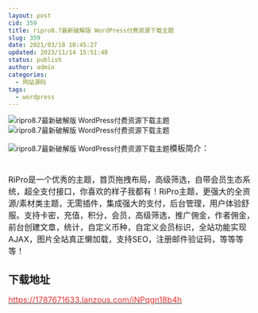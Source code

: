 ```yaml
---
layout: post
cid: 359
title: ripro8.7最新破解版 WordPress付费资源下载主题
slug: 359
date: 2021/03/18 10:45:27
updated: 2023/11/14 15:51:40
status: publish
author: admin
categories: 
  - 网站源码
tags: 
  - wordpress
---
```



<div alt="潮男心博客 www.cnx0.com">
	<p>
		<img src="https://www.kjsv.com/download/image/2021/03/17/20210317175813_704175.jpg" alt="ripro8.7最新破解版 WordPress付费资源下载主题" title="ripro8.7最新破解版 WordPress付费资源下载主题" align="" /><img src="https://www.kjsv.com/download/image/2021/03/17/20210317175823_390892.jpg" alt="ripro8.7最新破解版 WordPress付费资源下载主题" title="ripro8.7最新破解版 WordPress付费资源下载主题" align="" /> 
	</p>
	<p>
		<img src="https://www.kjsv.com/download/image/2021/03/17/20210317175827_449002.jpg" alt="ripro8.7最新破解版 WordPress付费资源下载主题" title="ripro8.7最新破解版 WordPress付费资源下载主题" align="" /><span style="font-size:16px;">模板简介：</span> 
	</p>
	<h1>
	</h1>
	<p>
		<span style="font-size:16px;">RiPro是一个优秀的主题，首页拖拽布局，高级筛选，自带会员生态系统，超全支付接口，你喜欢的样子我都有！RiPro主题，更强大的全资源/素材类主题，无需插件，集成强大的支付，后台管理，用户体验舒服。支持卡密，充值，积分，会员，高级筛选，推广佣金，作者佣金，前台创建文章，统计，自定义币种，自定义会员标识，全站功能实现AJAX，图片全站真正懒加载，支持SEO，注册邮件验证码，等等等等！</span> 
	</p>
	<p>
		<span style="font-size:16px;"></span>
	</p>
	<h2>
		下载地址
	</h2>
<a href="https://1787671633.lanzous.com/iNPqgn18b4h" target="_blank"><span style="color:#E53333;font-size:16px;">https://1787671633.lanzous.com/iNPqgn18b4h</span></a> 
	<p>
		<br />
	</p>
</div>
